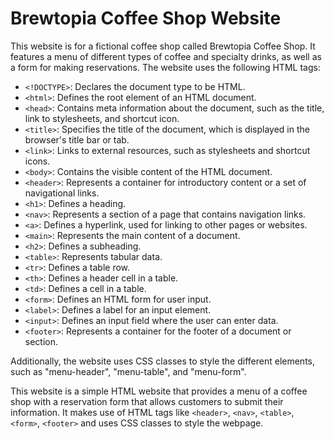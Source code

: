 # Brewtopia Coffee Shop Website

This website is for a fictional coffee shop called Brewtopia Coffee Shop. It features a menu of different types of coffee and specialty drinks, as well as a form for making reservations. The website uses the following HTML tags:

- `<!DOCTYPE>`: Declares the document type to be HTML.
- `<html>`: Defines the root element of an HTML document.
- `<head>`: Contains meta information about the document, such as the title, link to stylesheets, and shortcut icon.
- `<title>`: Specifies the title of the document, which is displayed in the browser's title bar or tab.
- `<link>`: Links to external resources, such as stylesheets and shortcut icons.
- `<body>`: Contains the visible content of the HTML document.
- `<header>`: Represents a container for introductory content or a set of navigational links.
- `<h1>`: Defines a heading.
- `<nav>`: Represents a section of a page that contains navigation links.
- `<a>`: Defines a hyperlink, used for linking to other pages or websites.
- `<main>`: Represents the main content of a document.
- `<h2>`: Defines a subheading.
- `<table>`: Represents tabular data.
- `<tr>`: Defines a table row.
- `<th>`: Defines a header cell in a table.
- `<td>`: Defines a cell in a table.
- `<form>`: Defines an HTML form for user input.
- `<label>`: Defines a label for an input element.
- `<input>`: Defines an input field where the user can enter data.
- `<footer>`: Represents a container for the footer of a document or section.

Additionally, the website uses CSS classes to style the different elements, such as "menu-header", "menu-table", and "menu-form".

This website is a simple HTML website that provides a menu of a coffee shop with a reservation form that allows customers to submit their information. It makes use of HTML tags like `<header>`, `<nav>`, `<table>`, `<form>`, `<footer>` and uses CSS classes to style the webpage.
